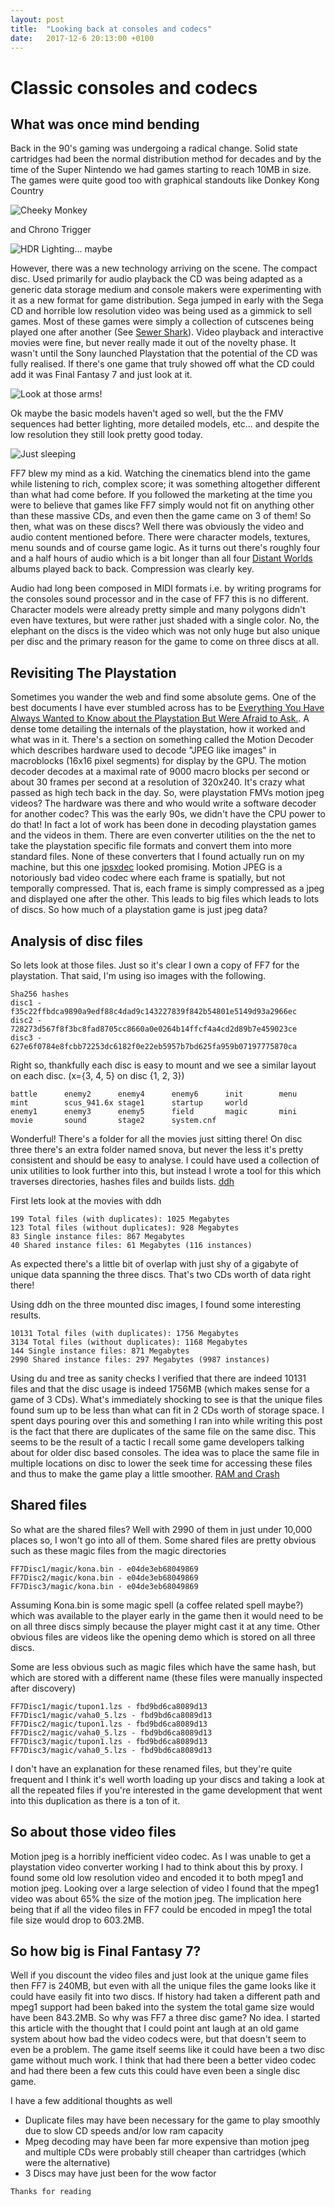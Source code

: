 ```yaml
---
layout: post
title:  "Looking back at consoles and codecs"
date:   2017-12-6 20:13:00 +0100
---
```

# Classic consoles and codecs
## What was once mind bending
Back in the 90's gaming was undergoing a radical change. Solid state cartridges had been the normal distribution method for decades and by the time of the Super Nintendo we had games starting to reach 10MB in size. The games were quite good too with graphical standouts like Donkey Kong Country

![Cheeky Monkey](https://i.imgur.com/LVRNLvA.png)  

and Chrono Trigger

![HDR Lighting... maybe](https://i.imgur.com/G5bUDab.jpg)

However, there was a new technology arriving on the scene. The compact disc. Used primarily for audio playback the CD was being adapted as a generic data storage medium and console makers were experimenting with it as a new format for game distribution. Sega jumped in early with the Sega CD and horrible low resolution video was being used as a gimmick to sell games. Most of these games were simply a collection of cutscenes being played one after another (See [Sewer Shark](https://en.wikipedia.org/wiki/Sewer_Shark)). Video playback and interactive movies were fine, but never really made it out of the novelty phase. It wasn't until the Sony launched Playstation that the potential of the CD was fully realised. If there's one game that truly showed off what the CD could add it was Final Fantasy 7 and just look at it.

![Look at those arms!](https://i.imgur.com/mqoBUu8.jpg)

Ok maybe the basic models haven't aged so well, but the the FMV sequences had better lighting, more detailed models, etc... and despite the low resolution they still look pretty good today.

![Just sleeping](https://i.imgur.com/THiW2gs.jpg)

FF7 blew my mind as a kid. Watching the cinematics blend into the game while listening to rich, complex score; it was something altogether different than what had come before. If you followed the marketing at the time you were to believe that games like FF7 simply would not fit on anything other than these massive CDs, and even then the game came on 3 of them! So then, what was on these discs? Well there was obviously the video and audio content mentioned before. There were character models, textures, menu sounds and of course game logic. As it turns out there's roughly four and a half hours of audio which is a bit longer than all four [Distant Worlds](https://www.youtube.com/watch?v=GYzPebzvOnw) albums played back to back. Compression was clearly key.

Audio had long been composed in MIDI formats i.e. by writing programs for the consoles sound processor and in the case of FF7 this is no different. Character models were already pretty simple and many polygons didn't even have textures, but were rather just shaded with a single color. No, the elephant on the discs is the video which was not only huge but also unique per disc and the primary reason for the game to come on three discs at all.

## Revisiting The Playstation
Sometimes you wander the web and find some absolute gems. One of the best documents I have ever stumbled across has to be  [Everything You Have Always Wanted to Know about the Playstation But Were Afraid to Ask.](https://gamehacking.org/faqs/PSX.pdf). A dense tome detailing the internals of the playstation, how it worked and what was in it. There's a section on something called the Motion Decoder which describes hardware used to decode "JPEG like images" in macroblocks (16x16 pixel segments) for display by the GPU. The motion decoder decodes at a maximal rate of 9000 macro blocks per second or about 30 frames per second at a resolution of 320x240. It's crazy what passed as high tech back in the day. So, were playstation FMVs motion jpeg videos? The hardware was there and who would write a software decoder for another codec? This was the early 90s, we didn't have the CPU power to do that! In fact a lot of work has been done in decoding playstation games and the videos in them. There are even converter utilities on the the net to take the playstation specific file formats and convert them into more standard files. None of these converters that I found actually run on my machine, but this one [jpsxdec](https://github.com/m35/jpsxdec) looked promising. Motion JPEG is a notoriously bad video codec where each frame is spatially, but not temporally compressed. That is, each frame is simply compressed as a jpeg and displayed one after the other. This leads to big files which leads to lots of discs. So how much of a playstation game is just jpeg data?

## Analysis of disc files

So lets look at those files. Just so it's clear I own a copy of FF7 for the playstation. That said, I'm using iso images with the following.
```
Sha256 hashes
disc1 - f35c22ffbdca9890a9edf88c4dad9c143227839f842b54801e5149d93a2966ec
disc2 - 728273d567f8f3bc8fad8705cc8660a0e0264b14ffcf4a4cd2d89b7e459023ce
disc3 - 627e6f0784e8fcbb72253dc6182f0e22eb5957b7bd625fa959b07197775870ca
```
Right so, thankfully each disc is easy to mount and we see a similar layout on each disc. (x={3, 4, 5} on disc {1, 2, 3})
```
battle      enemy2      enemy4      enemy6      init        menu        mint        scus_941.6x stage1      startup     world
enemy1      enemy3      enemy5      field       magic       mini        movie       sound       stage2      system.cnf
```
Wonderful! There's a folder for all the movies just sitting there! On disc three there's an extra folder named snova, but never the less it's pretty consistent and should be easy to analyse. I could have used a collection of unix utilities to look further into this, but instead I wrote a tool for this which traverses directories, hashes files and builds lists. [ddh](https://github.com/darakian/rustExperiments/tree/master/ddh)

First lets look at the movies with ddh
```
199 Total files (with duplicates): 1025 Megabytes
123 Total files (without duplicates): 928 Megabytes
83 Single instance files: 867 Megabytes
40 Shared instance files: 61 Megabytes (116 instances)
```
As expected there's a little bit of overlap with just shy of a gigabyte of unique data spanning the three discs. That's two CDs worth of data right there!

Using ddh on the three mounted disc images, I found some interesting results.
```
10131 Total files (with duplicates): 1756 Megabytes
3134 Total files (without duplicates): 1168 Megabytes
144 Single instance files: 871 Megabytes
2990 Shared instance files: 297 Megabytes (9987 instances)
```
Using du and tree as sanity checks I verified that there are indeed 10131 files and that the disc usage is indeed 1756MB (which makes sense for a game of 3 CDs). What's immediately shocking to see is that the unique files found sum up to be less than what can fit in 2 CDs worth of storage space. I spent days pouring over this and something I ran into while writing this post is the fact that there are duplicates of the same file on the same disc. This seems to be the result of a tactic I recall some game developers talking about for older disc based consoles. The idea was to place the same file in multiple locations on disc to lower the seek time for accessing these files and thus to make the game play a little smoother. [RAM and Crash](https://www.gamasutra.com/view/news/310660/Memory_Matters_A_special_RAM_edition_of_Dirty_Coding_Tricks.php)

## Shared files
So what are the shared files? Well with 2990 of them in just under 10,000 places so, I won't go into all of them. Some shared files are pretty obvious such as these magic files from the magic directories
```
FF7Disc1/magic/kona.bin - e04de3eb68049869
FF7Disc2/magic/kona.bin - e04de3eb68049869
FF7Disc3/magic/kona.bin - e04de3eb68049869
```
Assuming Kona.bin is some magic spell (a coffee related spell maybe?) which was available to the player early in the game then it would need to be on all three discs simply because the player might cast it at any time. Other obvious files are videos like the opening demo which is stored on all three discs.

Some are less obvious such as magic files which have the same hash, but which are stored with a different name (these files were manually inspected after discovery)
```
FF7Disc1/magic/tupon1.lzs - fbd9bd6ca8089d13
FF7Disc1/magic/vaha0_5.lzs - fbd9bd6ca8089d13
FF7Disc2/magic/tupon1.lzs - fbd9bd6ca8089d13
FF7Disc2/magic/vaha0_5.lzs - fbd9bd6ca8089d13
FF7Disc3/magic/tupon1.lzs - fbd9bd6ca8089d13
FF7Disc3/magic/vaha0_5.lzs - fbd9bd6ca8089d13
```
I don't have an explanation for these renamed files, but they're quite frequent and I think it's well worth loading up your discs and taking a look at all the repeated files if you're interested in the game development that went into this duplication as there is a ton of it.

## So about those video files

Motion jpeg is a horribly inefficient video codec. As I was unable to get a playstation video converter working I had to think about this by proxy. I found some old low resolution video and encoded it to both mpeg1 and motion jpeg. Looking over a large selection of video I found that the mpeg1 video was about 65% the size of the motion jpeg. The implication here being that if all the video files in FF7 could be encoded in mpeg1 the total file size would drop to 603.2MB.

## So how big is Final Fantasy 7?
Well if you discount the video files and just look at the unique game files then FF7 is 240MB, but even with all the unique files the game looks like it could have easily fit into two discs. If history had taken a different path and mpeg1 support had been baked into the system the total game size would have been 843.2MB. So why was FF7 a three disc game? No idea. I started this article with the thought that I could point ant laugh at an old game system about how bad the video codecs were, but that doesn't seem to even be a problem. The game itself seems like it could have been a two disc game without much work. I think that had there been a better video codec and had there been a few cuts this could have even been a single disc game.

I have a few additional thoughts as well
* Duplicate files may have been necessary for the game to play smoothly due to slow CD speeds and/or low ram capacity
* Mpeg decoding may have been far more expensive than motion jpeg and multiple CDs were probably still cheaper than cartridges (which were the alternative)
* 3 Discs may have just been for the wow factor

```
Thanks for reading
```
